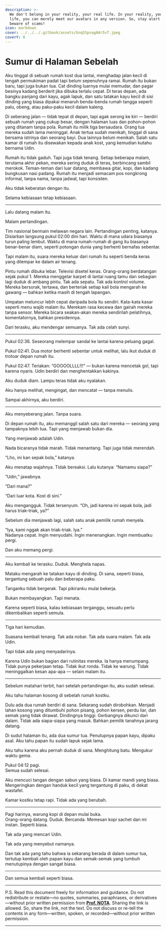 ```yaml
---
description: >-
  We don't belong in your reality, your real life. In your reality, your real
  life, you can merely meet our avatars in any version. So, stay alert and
  beware of scams!
icon: markdown
cover: ../../../.gitbook/assets/GnqSSpvagAAr5vT.jpeg
coverY: 0
---
```


# Sumur di Halaman Sebelah

Aku tinggal di sebuah rumah kost dua lantai, menghadap jalan kecil di tengah permukiman padat tapi belum sepenuhnya ramai. Rumah itu bukan baru, tapi juga bukan tua. Cat dinding luarnya mulai memudar, dan pagar besinya kadang berderit jika dibuka terlalu cepat. Di teras depan, ada bangku panjang dari kayu, agak lapuk, dan satu tatakan kayu kecil di sisi dinding yang biasa dipakai menaruh benda-benda rumah tangga seperti palu, obeng, atau paku-paku kecil dalam kaleng.

Di seberang jalan — tidak tepat di depan, tapi agak serong ke kiri — berdiri sebuah rumah yang cukup besar, dengan halaman luas dan pohon-pohon yang ditanam tanpa pola. Rumah itu milik tiga bersaudara. Orang tua mereka sudah lama meninggal. Anak tertua sudah menikah, tinggal di sana bersama istrinya dan seorang bayi. Dua lainnya belum menikah. Salah satu kamar di rumah itu disewakan kepada anak kost, yang kemudian kutahu bernama Udin.

Rumah itu tidak gaduh. Tapi juga tidak tenang. Setiap beberapa malam, terutama akhir pekan, mereka sering duduk di teras, berbincang sambil merokok. Teman-teman dari luar datang, membawa gitar, kopi, dan kadang bungkusan nasi padang. Rumah itu menjadi semacam pos nongkrong informal, tanpa nama, tanpa jadwal, tapi konsisten.

Aku tidak keberatan dengan itu.

Selama kebiasaan tetap kebiasaan.

***

Lalu datang malam itu.  

Malam pertandingan.

Tim nasional bermain melawan negara lain. Pertandingan penting, katanya. Disiarkan langsung pukul 02:00 dini hari. Waktu di mana udara biasanya turun paling lembut. Waktu di mana rumah-rumah di gang itu biasanya benar-benar diam, seperti potongan dunia yang berhenti bernafas sebentar.

Tapi malam itu, suara mereka keluar dari rumah itu seperti benda keras yang dilempar ke dalam air tenang.

Pintu rumah dibuka lebar. Televisi disetel keras. Orang-orang berdatangan sejak pukul 1. Mereka menggelar karpet di lantai ruang tamu dan sebagian lagi duduk di ambang pintu. Tak ada sepatu. Tak ada kontrol volume. Mereka bersorak, tertawa, dan berteriak setiap kali bola mengarah ke gawang — bahkan ketika masih di tengah lapangan.

Umpatan meluncur lebih cepat daripada bola itu sendiri. Kata-kata kasar seperti menu wajib malam itu. Merekam rasa kecewa dan gairah mereka tanpa sensor. Mereka bicara seakan-akan mereka sendirilah pelatihnya, komentatornya, bahkan presidennya.

Dari terasku, aku mendengar semuanya. Tak ada celah sunyi.

***

Pukul 02:36. Seseorang melempar sandal ke lantai karena peluang gagal.

Pukul 02:41. Dua motor berhenti sebentar untuk melihat, lalu ikut duduk di trotoar depan rumah itu.

Pukul 02:47. Teriakan: “GOOOOLLLL!!!” — bukan karena mencetak gol, tapi karena nyaris. Udin berdiri dan menghentakkan kakinya.

Aku duduk diam. Lampu teras tidak aku nyalakan.

Aku hanya melihat, mengingat, dan mencatat — tanpa menulis.  

Sampai akhirnya, aku berdiri.

***

Aku menyeberang jalan. Tanpa suara.

Di depan rumah itu, aku memanggil salah satu dari mereka — seorang yang tampaknya lebih tua. Tapi yang menjawab bukan dia.

Yang menjawab adalah Udin.

Nada bicaranya tidak marah. Tidak menantang. Tapi juga tidak merendah.

“Lho, ini kan sepak bola,” katanya.

Aku menatap wajahnya. Tidak bereaksi. Lalu kutanya: “Namamu siapa?”

“Udin,” jawabnya.

“Dari mana?”

“Dari luar kota. Kost di sini.”

Aku mengangguk. Tidak tersenyum. “Oh, jadi karena ini sepak bola, jadi harus triak-triak, ya?”

Sebelum dia menjawab lagi, salah satu anak pemilik rumah menyela.

“Iya, kami nggak akan triak-triak. Iya.”  
Nadanya cepat. Ingin menyudahi. Ingin menenangkan. Ingin membuatku pergi.

Dan aku memang pergi.

***

Aku kembali ke terasku. Duduk. Menghela napas.

Mataku mengarah ke tatakan kayu di dinding. Di sana, seperti biasa, tergantung sebuah palu dan beberapa paku.

Tanganku tidak bergerak. Tapi pikiranku mulai bekerja.

Bukan membayangkan. Tapi menata.

Karena seperti biasa, kalau kebiasaan terganggu, sesuatu perlu dikembalikan seperti semula.

***

Tiga hari kemudian.

Suasana kembali tenang. Tak ada nobar. Tak ada suara malam. Tak ada Udin.

Tapi tidak ada yang menyadarinya.

Karena Udin bukan bagian dari rutinitas mereka. Ia hanya menumpang. Tidak punya pekerjaan tetap. Tidak ikut ronda. Tidak ke warung. Tidak meninggalkan kesan apa-apa — selain malam itu.

***

Sebelum matahari terbit, hari setelah pertandingan itu, aku sudah selesai.

Aku tahu halaman kosong di sebelah rumah kostku.

Dulu ada dua rumah berdiri di sana. Sekarang sudah dirobohkan. Menjadi lahan kosong yang ditumbuhi pohon pisang, pohon kersen, perdu liar, dan semak yang tidak dirawat. Dindingnya tinggi. Gerbangnya dikunci dari dalam. Tidak ada siapa-siapa yang masuk. Bahkan pemilik tanahnya jarang datang.

Di sudut halaman itu, ada dua sumur tua. Penutupnya papan kayu, dipaku asal. Aku tahu papan itu sudah lapuk sejak lama.

Aku tahu karena aku pernah duduk di sana. Menghitung batu. Mengukur waktu gema.

Pukul 04:12 pagi.  
Semua sudah selesai.

Aku mencuci tangan dengan sabun yang biasa. Di kamar mandi yang biasa. Mengeringkan dengan handuk kecil yang tergantung di paku, di dekat wastafel.

Kamar kostku tetap rapi. Tidak ada yang berubah.

***

Pagi harinya, warung kopi di depan mulai buka.  
Orang-orang datang. Duduk. Bercanda. Memesan kopi sachet dan mi instan. Seperti biasa.

Tak ada yang mencari Udin.

Tak ada yang menyebut namanya.

Dan tak ada yang tahu bahwa ia sekarang berada di dalam sumur tua, tertutup kembali oleh papan kayu dan semak-semak yang tumbuh menutupinya dengan sangat biasa.

***

Dan semua kembali seperti biasa.

***

P.S. Read this document freely for information and guidance. Do not redistribute or restate—no quotes, summaries, paraphrases, or derivatives—without prior written permission from [**Prof. NOTA**](https://nota.endhonesa.com/). Sharing the link is allowed. So, share the link, not the text. Do not discuss or re-tell the contents in any form—written, spoken, or recorded—without prior written permission.

---

